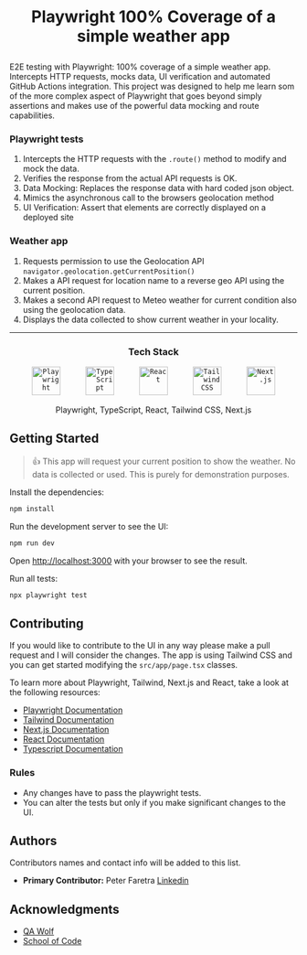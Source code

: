 # <p style="text-align: center;">Playwright 100% Coverage of a simple weather app</p>

E2E testing with Playwright: 100% coverage of a simple weather app. Intercepts HTTP requests, mocks data, UI verification and automated GitHub Actions integration.
This project was designed to help me learn som of the more complex aspect of Playwright that goes beyond simply assertions and makes use of the powerful data mocking and route capabilities.

### Playwright tests

1. Intercepts the HTTP requests with the `.route()` method to modify and mock the data.
2. Verifies the response from the actual API requests is OK.
3. Data Mocking: Replaces the response data with hard coded json object.
4. Mimics the asynchronous call to the browsers geolocation method
5. UI Verification: Assert that elements are correctly displayed on a deployed site

### Weather app

1. Requests permission to use the Geolocation API `navigator.geolocation.getCurrentPosition()`
2. Makes a API request for location name to a reverse geo API using the current position.
3. Makes a second API request to Meteo weather for current condition also using the geolocation data.
4. Displays the data collected to show current weather in your locality.

---

### <p style="text-align: center;">Tech Stack</p>

<div align="center" >
	<code style="margin:0 20px;"><img width="50" src="https://github.com/marwin1991/profile-technology-icons/assets/25181517/37cb517e-d059-4cc0-8124-1a72b663167c" alt="Playwright" title="Playwright"/></code>
	<code style="margin:0 20px;"><img width="50" src="https://user-images.githubusercontent.com/25181517/183890598-19a0ac2d-e88a-4005-a8df-1ee36782fde1.png" alt="TypeScript" title="TypeScript"/></code>
	<code style="margin:0 20px;"><img width="50" src="https://user-images.githubusercontent.com/25181517/183897015-94a058a6-b86e-4e42-a37f-bf92061753e5.png" alt="React" title="React"/></code>
    <code style="margin:0 20px;"><img width="50" src="https://user-images.githubusercontent.com/25181517/202896760-337261ed-ee92-4979-84c4-d4b829c7355d.png" alt="Tailwind CSS" title="Tailwind CSS"/></code>
	<code style="margin:0 20px;"><img width="50" src="https://github.com/marwin1991/profile-technology-icons/assets/136815194/5f8c622c-c217-4649-b0a9-7e0ee24bd704" alt="Next.js" title="Next.js"/></code>
</div>

<p style="text-align: center;"><span style="margin:50px 0px">  Playwright,</span> <span style="margin:50px 0px">  TypeScript,</span> <span style="margin:50px 0px">  React,</span> <span style="margin:50px 0px">  Tailwind CSS,</span><span style="margin:50px 0px">  Next.js</span></p>
<span style="margin:50px 0px"></span>

## Getting Started

> 👍 This app will request your current position to show the weather.
> No data is collected or used. This is purely for demonstration purposes.

Install the dependencies:

```bash or zsh
npm install
```

Run the development server to see the UI:

```bash or zsh
npm run dev
```

Open [http://localhost:3000](http://localhost:3000) with your browser to see the result.

Run all tests:

```bash or zsh
npx playwright test
```

## Contributing

If you would like to contribute to the UI in any way please make a pull request and I will consider the changes.
The app is using Tailwind CSS and you can get started modifying the `src/app/page.tsx` classes.

To learn more about Playwright, Tailwind, Next.js and React, take a look at the following resources:

- [Playwright Documentation](https://playwright.dev/docs/intro)
- [Tailwind Documentation](https://tailwindcss.com/docs/installation)
- [Next.js Documentation](https://nextjs.org/docs)
- [React Documentation](https://react.dev/reference/react)
- [Typescript Documentation](https://www.typescriptlang.org/docs/)

### Rules

- Any changes have to pass the playwright tests.
- You can alter the tests but only if you make significant changes to the UI.

## Authors

Contributors names and contact info will be added to this list.

- **Primary Contributor:** Peter Faretra [Linkedin](https://www.linkedin.com/in/peter-faretra-3661a32a6/)

## Acknowledgments

- [QA Wolf](https://github.com/qawolf)
- [School of Code](https://github.com/SchoolOfCode)
